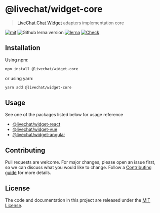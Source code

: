 # @livechat/widget-core

> [LiveChat Chat Widget](https://developers.livechat.com/open-chat-widget/) adapters implementation core

[![mit](https://img.shields.io/badge/license-MIT-blue.svg)](https://choosealicense.com/licenses/mit/)
![Github lerna version](https://img.shields.io/github/lerna-json/v/livechat/chat-widget-adapters?label=version)
[![lerna](https://img.shields.io/badge/maintained%20with-lerna-cc00ff.svg)](https://lerna.js.org/)
[![Check](https://github.com/livechat/chat-widget-adapters/actions/workflows/check.yml/badge.svg?branch=master)](https://github.com/livechat/chat-widget-adapters/actions/workflows/check.yml)

## Installation

Using npm:

```bash
npm install @livechat/widget-core
```

or using yarn:

```bash
yarn add @livechat/widget-core
```

## Usage

See one of the packages listed below for usage reference

- [@livechat/widget-react](https://www.npmjs.com/package/@livechat/widget-react)
- [@livechat/widget-vue](https://www.npmjs.com/package/@livechat/widget-vue)
- [@livechat/widget-angular](https://www.npmjs.com/package/@livechat/widget-angular)

## Contributing

Pull requests are welcome. For major changes, please open an issue first, so we can discuss what you would like to change. Follow a [Contributing guide](https://github.com/livechat/chat-widget-adapters/blob/master/CONTRIBUTING.md) for more details.

## License

The code and documentation in this project are released under the [MIT License](https://choosealicense.com/licenses/mit/).
